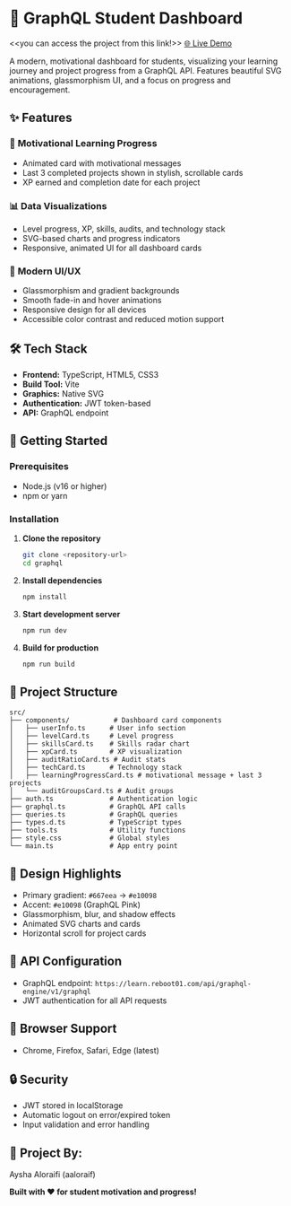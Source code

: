 # 🚀 GraphQL Student Dashboard
<<you can access the project from this link!>>
[🌐 Live Demo](https://graphql-aaloraif-two.vercel.app/)

A modern, motivational dashboard for students, visualizing your learning journey and project progress from a GraphQL API. Features beautiful SVG animations, glassmorphism UI, and a focus on progress and encouragement.

## ✨ Features

### 🎯 **Motivational Learning Progress**
- Animated card with motivational messages
- Last 3 completed projects shown in stylish, scrollable cards
- XP earned and completion date for each project

### 📊 **Data Visualizations**
- Level progress, XP, skills, audits, and technology stack
- SVG-based charts and progress indicators
- Responsive, animated UI for all dashboard cards

### 🎨 **Modern UI/UX**
- Glassmorphism and gradient backgrounds
- Smooth fade-in and hover animations
- Responsive design for all devices
- Accessible color contrast and reduced motion support

## 🛠️ **Tech Stack**
- **Frontend:** TypeScript, HTML5, CSS3
- **Build Tool:** Vite
- **Graphics:** Native SVG
- **Authentication:** JWT token-based
- **API:** GraphQL endpoint

## 🚀 **Getting Started**

### Prerequisites
- Node.js (v16 or higher)
- npm or yarn

### Installation
1. **Clone the repository**
   ```bash
   git clone <repository-url>
   cd graphql
   ```
2. **Install dependencies**
   ```bash
   npm install
   ```
3. **Start development server**
   ```bash
   npm run dev
   ```
4. **Build for production**
   ```bash
   npm run build
   ```

## 📁 **Project Structure**
```
src/
├── components/           # Dashboard card components
│   ├── userInfo.ts      # User info section
│   ├── levelCard.ts     # Level progress
│   ├── skillsCard.ts    # Skills radar chart
│   ├── xpCard.ts        # XP visualization
│   ├── auditRatioCard.ts # Audit stats
│   ├── techCard.ts      # Technology stack
│   ├── learningProgressCard.ts # motivational message + last 3 projects
│   └── auditGroupsCard.ts # Audit groups
├── auth.ts              # Authentication logic
├── graphql.ts           # GraphQL API calls
├── queries.ts           # GraphQL queries
├── types.d.ts           # TypeScript types
├── tools.ts             # Utility functions
├── style.css            # Global styles
└── main.ts              # App entry point
```

## 🎨 **Design Highlights**
- Primary gradient: `#667eea` → `#e10098`
- Accent: `#e10098` (GraphQL Pink)
- Glassmorphism, blur, and shadow effects
- Animated SVG charts and cards
- Horizontal scroll for project cards

## 🔧 **API Configuration**
- GraphQL endpoint: `https://learn.reboot01.com/api/graphql-engine/v1/graphql`
- JWT authentication for all API requests

## 📱 **Browser Support**
- Chrome, Firefox, Safari, Edge (latest)

## 🔒 **Security**
- JWT stored in localStorage
- Automatic logout on error/expired token
- Input validation and error handling

## 📄 **Project By:**
Aysha Aloraifi (aaloraif)

**Built with ❤️ for student motivation and progress!**








